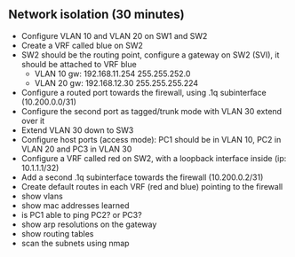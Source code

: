 ## Network isolation (30 minutes)

- Configure VLAN 10 and VLAN 20 on SW1 and SW2
- Create a VRF called blue on SW2
- SW2 should be the routing point, configure a gateway on SW2 (SVI), it should be attached to VRF blue
  - VLAN 10 gw: 192.168.11.254 255.255.252.0
  - VLAN 20 gw: 192.168.12.30 255.255.255.224
- Configure a routed port towards the firewall, using .1q subinterface (10.200.0.0/31)
- Configure the second port as tagged/trunk mode with VLAN 30 extend over it
- Extend VLAN 30 down to SW3
- Configure host ports (access mode): PC1 should be in VLAN 10, PC2 in VLAN 20 and PC3 in VLAN 30
- Configure a VRF called red on SW2, with a loopback interface inside (ip: 10.1.1.1/32)
- Add a second .1q subinterface towards the firewall (10.200.0.2/31)
- Create default routes in each VRF (red and blue) pointing to the firewall
- show vlans
- show mac addresses learned
- is PC1 able to ping PC2? or PC3?
- show arp resolutions on the gateway
- show routing tables
- scan the subnets using nmap
